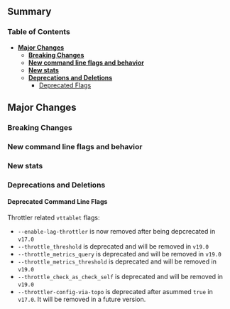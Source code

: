 ## Summary

### Table of Contents

- **[Major Changes](#major-changes)**
  - **[Breaking Changes](#breaking-changes)**
  - **[New command line flags and behavior](#new-flag)**
  - **[New stats](#new-stats)**
  - **[Deprecations and Deletions](#deprecations-and-deletions)**
    - [Deprecated Flags](#deprecated-flags)


## <a id="major-changes"/>Major Changes

### <a id="breaking-changes"/>Breaking Changes

### <a id="new-flag"/>New command line flags and behavior

### <a id="new-stats"/>New stats

### <a id="deprecations-and-deletions"/>Deprecations and Deletions

#### <a id="deprecated-flags"/>Deprecated Command Line Flags

Throttler related `vttablet` flags:

- `--enable-lag-throttler` is now removed after being depcrecated in `v17.0`
- `--throttle_threshold` is deprecated and will be removed in `v19.0`
- `--throttle_metrics_query` is deprecated and will be removed in `v19.0`
- `--throttle_metrics_threshold` is deprecated and will be removed in `v19.0`
- `--throttle_check_as_check_self` is deprecated and will be removed in `v19.0`
- `--throttler-config-via-topo` is deprecated after asummed `true` in `v17.0`. It will be removed in a future version.
